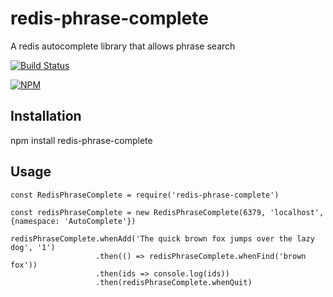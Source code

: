 # redis-phrase-complete
A redis autocomplete library that allows phrase search

[![Build Status](https://travis-ci.org/recipeshelf/redis-phrase-complete.png?branch=master)](https://travis-ci.org/recipeshelf/redis-phrase-complete)

[![NPM](https://nodei.co/npm/rediscomplete.png?downloads=true)](https://www.npmjs.com/package/redis-phrase-complete)

## Installation

npm install redis-phrase-complete

## Usage

```
const RedisPhraseComplete = require('redis-phrase-complete')

const redisPhraseComplete = new RedisPhraseComplete(6379, 'localhost', {namespace: 'AutoComplete'})

redisPhraseComplete.whenAdd('The quick brown fox jumps over the lazy dog', '1')
                   .then(() => redisPhraseComplete.whenFind('brown fox'))
                   .then(ids => console.log(ids))
                   .then(redisPhraseComplete.whenQuit)
```

